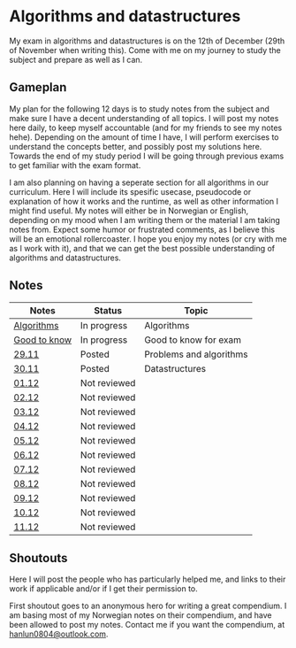 # Algorithms and datastructures
My exam in algorithms and datastructures is on the 12th of December (29th of November when writing this). Come with me on my journey to study the subject and prepare as well as I can.

## Gameplan
My plan for the following 12 days is to study notes from the subject and make sure I have a decent understanding of all topics. I will post my notes here daily, to keep myself accountable (and for my friends to see my notes hehe). Depending on the amount of time I have, I will perform exercises to understand the concepts better, and possibly post my solutions here. Towards the end of my study period I will be going through previous exams to get familiar with the exam format.

I am also planning on having a seperate section for all algorithms in our curriculum. Here I will include its spesific usecase, pseudocode or explanation of how it works and the runtime, as well as other information I might find useful. My notes will either be in Norwegian or English, depending on my mood when I am writing them or the material I am taking notes from. Expect some humor or frustrated comments, as I believe this will be an emotional rollercoaster. I hope you enjoy my notes (or cry with me as I work with it), and that we can get the best possible understanding of algorithms and datastructures. 

## Notes
|Notes                              |Status      |Topic                         |
|-----------------------------------|------------|------------------------------|
|[Algorithms](notes/algorithmsNotes.md)|In progress |Algorithms                    |
|[Good to know](notes/gtkNotes)     |In progress |Good to know for exam         |    
|[29.11](notes/29notes)             |Posted      |Problems and algorithms       |
|[30.11](notes/30notes)             |Posted |Datastructures
|[01.12](notes/01notes)             |Not reviewed|                              |
|[02.12](notes/02notes)             |Not reviewed|                              |
|[03.12](notes/03notes)             |Not reviewed|                              |
|[04.12](notes/04notes)             |Not reviewed|                              |
|[05.12](notes/05notes)             |Not reviewed|                              |
|[06.12](notes/06notes)             |Not reviewed|                              |
|[07.12](notes/07notes)             |Not reviewed|                              |
|[08.12](notes/08notes)             |Not reviewed|                              |
|[09.12](notes/09notes)             |Not reviewed|                              |
|[10.12](notes/10notes)             |Not reviewed|                              |
|[11.12](notes/11notes)             |Not reviewed|                              |

## Shoutouts
Here I will post the people who has particularly helped me, and links to their work if applicable and/or if I get their permission to.

First shoutout goes to an anonymous hero for writing a great compendium. I am basing most of my Norwegian notes on their compendium, and have been allowed to post my notes. Contact me if you want the compendium, at hanlun0804@outlook.com.
